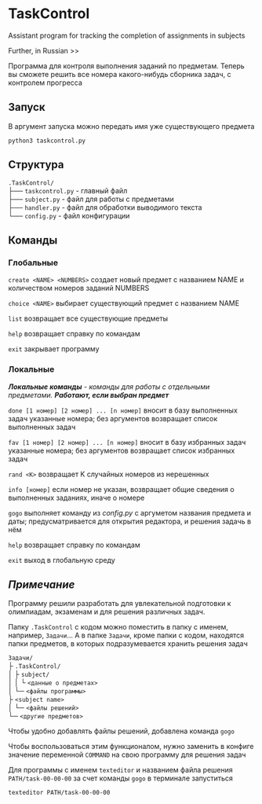 # TaskControl

Assistant program for tracking the completion of assignments in subjects

Further, in Russian >>

Программа для контроля выполнения заданий по предметам.
Теперь вы сможете решить все номера какого-нибудь сборника задач, с контролем прогресса

## Запуск

В аргумент запуска можно передать имя уже существующего предмета

```shell
python3 taskcontrol.py
```

## Структура

`.TaskControl/`<br>
├── `taskcontrol.py` - главный файл<br>
├── `subject.py` - файл для работы с предметами<br>
├── `handler.py` - файл для обработки выводимого текста<br>
└── `config.py` - файл конфигурации<br>

## Команды

### Глобальные

`create <NAME> <NUMBERS>` создает новый предмет с названием NAME и количеством номеров заданий NUMBERS

`choice <NAME>` выбирает существующий предмет с названием NAME

`list` возвращает все существующие предметы

`help` возвращает справку по командам

`exit` закрывает программу

### Локальные

_**Локальные команды** - команды для работы с отдельными предметами. **Работают, если выбран предмет**_

`done [1 номер] [2 номер] ... [n номер]` вносит в базу выполненных задач указанные номера;
    без аргументов возвращает список выполненных задач

`fav [1 номер] [2 номер] ... [n номер]` вносит в базу избранных задач указанные номера;
    без аргументов возвращает список избранных задач

`rand <K>` возвращает K случайных номеров из нерешенных

`info [номер]` если номер не указан, возвращает общие сведения о выполненных заданиях, иначе о номере

`gogo` выполняет команду из _config.py_ с аргуметом названия предмета и даты; предусматривается для открытия редактора, и решения задачь в нём

`help` возвращает справку по командам

`exit` выход в глобальную среду

## _Примечание_

Программу решили разработать для увлекательной подготовки к олимпиадам, экзаменам и для решения различных задач.


Папку `.TaskControl` с кодом можно поместить в папку с именем, например, `Задачи`... 
А в папке `Задачи`, кроме папки с кодом, находятся папки предметов, 
в которых подразумевается хранить решения задач

`Задачи/`<br>
├ `.TaskControl/`<br>
│   ├ `subject/`<br>
│   │   └ `<данные о предметах>`<br>
│   └─ `<файлы программы>`<br>
├ `<subject name>`<br>
│   └─ `<файлы решений>`<br>
└─ `<другие предметов>`<br>

Чтобы удобно добавлять файлы решений,
добавлена команда `gogo`

Чтобы воспользоваться этим функционалом, 
нужно заменить в конфиге значение переменной `COMMAND` на свою программу для решения задач

Для программы с именем `texteditor` и названием файла решения `PATH/task-00-00-00` за счет команды `gogo` в терминале запуститься
```shell
texteditor PATH/task-00-00-00
```
